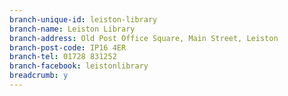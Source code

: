 ```yaml
---
branch-unique-id: leiston-library
branch-name: Leiston Library
branch-address: Old Post Office Square, Main Street, Leiston
branch-post-code: IP16 4ER
branch-tel: 01728 831252
branch-facebook: leistonlibrary
breadcrumb: y
---
```

